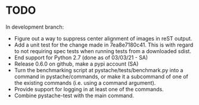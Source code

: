 TODO
====

In development branch:

* Figure out a way to suppress center alignment of images in reST output.
* Add a unit test for the change made in 7ea8e7180c41.  This is with regard
  to not requiring spec tests when running tests from a downloaded sdist.
* End support for Python 2.7 (done as of 03/03/21 - SA)
* Release 0.6.0 on github, make a pypi account (SA)
* Turn the benchmarking script at pystache/tests/benchmark.py into a command
  in pystache/commands, or make it a subcommand of one of the existing
  commands (i.e. using a command argument).
* Provide support for logging in at least one of the commands.
* Combine pystache-test with the main command.
